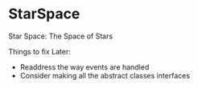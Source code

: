 StarSpace
=========

Star Space: The Space of Stars


Things to fix Later:
 - Readdress the way events are handled
 - Consider making all the abstract classes interfaces